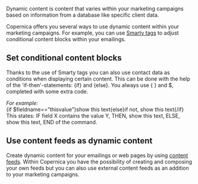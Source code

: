 Dynamic content is content that varies within your marketing campaigns
based on information from a database like specific client data.

Copernica offers you several ways to use dynamic content within your
marketing campaigns. For example, you can use [Smarty
tags](http://www.copernica.com/en/support/glossary/smarty) to adjust
conditional content blocks within your emailings.

Set conditional content blocks
------------------------------

Thanks to the use of Smarty tags you can also use contact data as
conditions when displaying certain content. This can be done with the
help of the 'if-then'-statements: {if} and {else}. You always use { }
and \$, completed with some extra code.

*For example:*\
 {if \$fieldname==”thisvalue”}show this text{else}if not, show this
text{/if}\
 This states: IF field X contains the value Y, THEN, show this text,
ELSE, show this text, END of the command.

Use content feeds as dynamic content
------------------------------------

Create dynamic content for your emailings or web pages by using [content
feeds](http://www.copernica.com/en/features/web-pages/rss-or-atom-feed).
Within Copernica you have the possibility of creating and composing your
own feeds but you can also use external content feeds as an addition to
your marketing campaigns.
